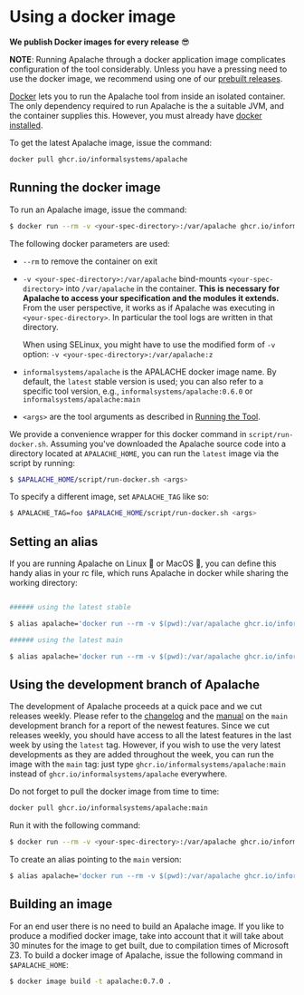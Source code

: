 # Using a docker image

**We publish Docker images for every release** :sunglasses:

**NOTE**: Running Apalache through a docker application image complicates
configuration of the tool considerably. Unless you have a pressing need to use
the docker image, we recommend using one of our [prebuilt releases](./jvm.md).

[Docker](https://www.docker.com/) lets you to run the Apalache tool from inside
an isolated container.  The only dependency required to run Apalache is the a
suitable JVM, and the container supplies this. However, you must already have
[docker installed](https://docs.docker.com/get-docker/).

To get the latest Apalache image, issue the command:

```bash
docker pull ghcr.io/informalsystems/apalache
```

## Running the docker image

To run an Apalache image, issue the command:

```bash
$ docker run --rm -v <your-spec-directory>:/var/apalache ghcr.io/informalsystems/apalache <args>
```

The following docker parameters are used:

- `--rm` to remove the container on exit
- `-v <your-spec-directory>:/var/apalache` bind-mounts `<your-spec-directory>` into
  `/var/apalache` in the container. **This is necessary for
  Apalache to access your specification and the modules it
  extends.**
  From the user perspective, it works as if Apalache was
  executing in `<your-spec-directory>`.
  In particular the tool logs are written in that directory.

  When using SELinux, you might have to use the modified form of `-v` option:
    `-v <your-spec-directory>:/var/apalache:z`
- `informalsystems/apalache` is the APALACHE docker image name. By default, the `latest` stable
  version is used; you can also refer to a specific tool version, e.g., `informalsystems/apalache:0.6.0` or `informalsystems/apalache:main`
- `<args>` are the tool arguments as described in [Running the Tool](../running.md).

We provide a convenience wrapper for this docker command in
`script/run-docker.sh`. Assuming you've downloaded the Apalache source code into
a directory located at `APALACHE_HOME`, you can run the `latest` image via the
script by running:

```bash
$ $APALACHE_HOME/script/run-docker.sh <args>
```

To specify a different image, set `APALACHE_TAG` like so:

```bash
$ APALACHE_TAG=foo $APALACHE_HOME/script/run-docker.sh <args>
```

## Setting an alias

If you are running Apalache on Linux :penguin: or MacOS
:green_apple:, you can define this handy alias in your rc file, which runs
Apalache in docker while sharing the working directory:

```bash

###### using the latest stable

$ alias apalache='docker run --rm -v $(pwd):/var/apalache ghcr.io/informalsystems/apalache'

###### using the latest main

$ alias apalache='docker run --rm -v $(pwd):/var/apalache ghcr.io/informalsystems/apalache:main'
```

## Using the development branch of Apalache

The development of Apalache proceeds at a quick pace and we cut releases weekly.
Please refer to the [changelog][] and the [manual][] on the `main` development
branch for a report of the newest features. Since we cut releases weekly, you
should have access to all the latest features in the last week by using the
`latest` tag. However, if you wish to use the very latest developments as they
are added throughout the week, you can run the image with the `main` tag: just
type `ghcr.io/informalsystems/apalache:main` instead of
`ghcr.io/informalsystems/apalache` everywhere.

Do not forget to pull the docker image from time to time:

```bash
docker pull ghcr.io/informalsystems/apalache:main
```

Run it with the following command:

```bash
$ docker run --rm -v <your-spec-directory>:/var/apalache ghcr.io/informalsystems/apalache:main <args>
```

To create an alias pointing to the `main` version:

```bash
$ alias apalache='docker run --rm -v $(pwd):/var/apalache ghcr.io/informalsystems/apalache:main'
```

[changelog]: https://github.com/informalsystems/apalache/blob/main/CHANGES.md
[manual]: https://github.com/informalsystems/apalache/blob/main/docs/src/apalache/index.md


## Building an image

For an end user there is no need to build an Apalache image. If you like to
produce a modified docker image, take into account that it will take about 30
minutes for the image to get built, due to compilation times of Microsoft Z3. To
build a docker image of Apalache, issue the following command in
`$APALACHE_HOME`:

```bash
$ docker image build -t apalache:0.7.0 .
```


